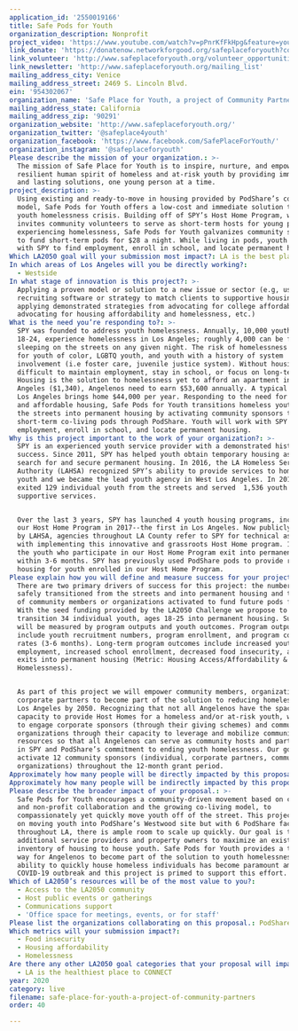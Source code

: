 ```yaml
---
application_id: '2550019166'
title: Safe Pods for Youth
organization_description: Nonprofit
project_video: 'https://www.youtube.com/watch?v=pPnrKfFkHpg&feature=youtu.be'
link_donate: 'https://donatenow.networkforgood.org/safeplaceforyouth?code=home%20page'
link_volunteer: 'http://www.safeplaceforyouth.org/volunteer_opportunities'
link_newsletter: 'http://www.safeplaceforyouth.org/mailing_list'
mailing_address_city: Venice
mailing_address_street: 2469 S. Lincoln Blvd.
ein: '954302067'
organization_name: 'Safe Place for Youth, a project of Community Partners'
mailing_address_state: California
mailing_address_zip: '90291'
organization_website: 'http://www.safeplaceforyouth.org/'
organization_twitter: '@safeplace4youth'
organization_facebook: 'https://www.facebook.com/SafePlaceForYouth/'
organization_instagram: '@safeplaceforyouth'
Please describe the mission of your organization.: >-
  The mission of Safe Place for Youth is to inspire, nurture, and empower the
  resilient human spirit of homeless and at-risk youth by providing immediate
  and lasting solutions, one young person at a time. 
project_description: >-
  Using existing and ready-to-move in housing provided by PodShare’s co-living
  model, Safe Pods for Youth offers a low-cost and immediate solution to the
  youth homelessness crisis. Building off of SPY’s Host Home Program, which
  invites community volunteers to serve as short-term hosts for young people
  experiencing homelessness, Safe Pods for Youth galvanizes community sponsors
  to fund short-term pods for $28 a night. While living in pods, youth will work
  with SPY to find employment, enroll in school, and locate permanent housing. 
Which LA2050 goal will your submission most impact?: LA is the best place to LIVE
In which areas of Los Angeles will you be directly working?:
  - Westside
In what stage of innovation is this project?: >-
  Applying a proven model or solution to a new issue or sector (e.g, using a job
  recruiting software or strategy to match clients to supportive housing sites,
  applying demonstrated strategies from advocating for college affordability to
  advocating for housing affordability and homelessness, etc.)
What is the need you’re responding to?: >-
  SPY was founded to address youth homelessness. Annually, 10,000 youth, ages
  18-24, experience homelessness in Los Angeles; roughly 4,000 can be found
  sleeping on the streets on any given night. The risk of homelessness increases
  for youth of color, LGBTQ youth, and youth with a history of system
  involvement (i.e foster care, juvenile justice system). Without housing it is
  difficult to maintain employment, stay in school, or focus on long-term goals.
  Housing is the solution to homelessness yet to afford an apartment in Los
  Angeles ($1,340), Angelenos need to earn $53,600 annually. A typical renter in
  Los Angeles brings home $44,000 per year. Responding to the need for immediate
  and affordable housing, Safe Pods for Youth transitions homeless youth from
  the streets into permanent housing by activating community sponsors to fund
  short-term co-living pods through PodShare. Youth will work with SPY to find
  employment, enroll in school, and locate permanent housing. 
Why is this project important to the work of your organization?: >-
  SPY is an experienced youth service provider with a demonstrated history of
  success. Since 2011, SPY has helped youth obtain temporary housing as they
  search for and secure permanent housing. In 2016, the LA Homeless Services
  Authority (LAHSA) recognized SPY’s ability to provide services to homeless
  youth and we became the lead youth agency in West Los Angeles. In 2019, SPY
  exited 129 individual youth from the streets and served  1,536 youth with our
  supportive services. 


  Over the last 3 years, SPY has launched 4 youth housing programs, including
  our Host Home Program in 2017--the first in Los Angeles. Now publicly funded
  by LAHSA, agencies throughout LA County refer to SPY for technical assistance
  with implementing this innovative and grassroots Host Home program. 100% of
  the youth who participate in our Host Home Program exit into permanent housing
  within 3-6 months. SPY has previously used PodShare pods to provide respite
  housing for youth enrolled in our Host Home Program. 
Please explain how you will define and measure success for your project.: >-
  There are two primary drivers of success for this project: the number of youth
  safely transitioned from the streets and into permanent housing and the number
  of community members or organizations activated to fund future pods for youth.
  With the seed funding provided by the LA2050 Challenge we propose to
  transition 34 individual youth, ages 18-25 into permanent housing. Success
  will be measured by program outputs and youth outcomes. Program outputs
  include youth recruitment numbers, program enrollment, and program completion
  rates (3-6 months). Long-term program outcomes include increased youth
  employment, increased school enrollment, decreased food insecurity, and youth
  exits into permanent housing (Metric: Housing Access/Affordability &
  Homelessness). 


  As part of this project we will empower community members, organizations, or
  corporate partners to become part of the solution to reducing homelessness in
  Los Angeles by 2050. Recognizing that not all Angelenos have the space or
  capacity to provide Host Homes for a homeless and/or at-risk youth, we propose
  to engage corporate sponsors (through their giving schemes) and community
  organizations through their capacity to leverage and mobilize community
  resources so that all Angelenos can serve as community hosts and participate
  in SPY and PodShare’s commitment to ending youth homelessness. Our goal is to
  activate 12 community sponsors (individual, corporate partners, community
  organizations) throughout the 12-month grant period.
Approximately how many people will be directly impacted by this proposal?: '46'
Approximately how many people will be indirectly impacted by this proposal?: '100'
Please describe the broader impact of your proposal.: >-
  Safe Pods for Youth encourages a community-driven movement based on corporate
  and non-profit collaboration and the growing co-living model, to
  compassionately yet quickly move youth off of the street. This project focuses
  on moving youth into PodShare’s Westwood site but with 6 PodShare facilities
  throughout LA, there is ample room to scale up quickly. Our goal is to inspire
  additional service providers and property owners to maximize an existing
  inventory of housing to house youth. Safe Pods for Youth provides a tangible
  way for Angelenos to become part of the solution to youth homelessness. The
  ability to quickly house homeless individuals has become paramount amid the
  COVID-19 outbreak and this project is primed to support this effort. 
Which of LA2050’s resources will be of the most value to you?:
  - Access to the LA2050 community
  - Host public events or gatherings
  - Communications support
  - 'Office space for meetings, events, or for staff'
Please list the organizations collaborating on this proposal.: PodShare
Which metrics will your submission impact?:
  - Food insecurity
  - Housing affordability
  - Homelessness
Are there any other LA2050 goal categories that your proposal will impact?:
  - LA is the healthiest place to CONNECT
year: 2020
category: live
filename: safe-place-for-youth-a-project-of-community-partners
order: 40

---
```

